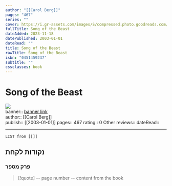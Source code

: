 ```yaml
---
author: "[[Carol Berg]]"
pages: "467"
series: ""
cover: https://i.gr-assets.com/images/S/compressed.photo.goodreads.com/books/1309203108l/437788.jpg
fullTitle: Song of the Beast
dateAdded: 2023-11-18
datePublished: 2003-01-01
dateRead: ""
title: Song of the Beast
rawTitle: Song of the Beast
isbn: "0451459237"
subtitle: ""
cssclasses: book
---
```

# Song of the Beast

![](https:&#x2F;&#x2F;i.gr-assets.com&#x2F;images&#x2F;S&#x2F;compressed.photo.goodreads.com&#x2F;books&#x2F;1309203108l&#x2F;437788.jpg)  
banner:: [banner link](https:&#x2F;&#x2F;i.gr-assets.com&#x2F;images&#x2F;S&#x2F;compressed.photo.goodreads.com&#x2F;books&#x2F;1309203108l&#x2F;437788.jpg)  
author:: [[Carol Berg]]  
publish:: [[2003-01-01]]
pages:: 467
rating:: 0 
Other reviews:: 
dateRead:: 

<hr  style="clear:both"/>



```dataview
LIST from [[]]
```

## נקודות לקחת 

### פרק מספר
> [!quote] -- page number -- 
>  content from the book




```